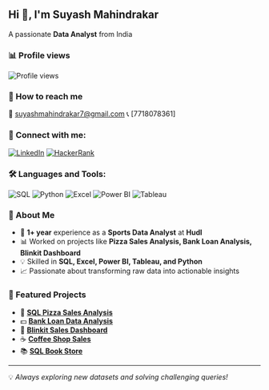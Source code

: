 ## Hi 👋, I'm Suyash Mahindrakar

A passionate **Data Analyst** from India

### 📊 Profile views
![Profile views](https://komarev.com/ghpvc/?username=SuyashMahindrakar&color=blue)

### 📩 How to reach me
📧 [suyashmahindrakar7@gmail.com](mailto:suyashmahindrakar7@gmail.com)
📞 [7718078361]

### 📱 Connect with me:
[![LinkedIn](https://img.shields.io/badge/LinkedIn-0A66C2?style=for-the-badge&logo=linkedin&logoColor=white)](https://www.linkedin.com/in/suyash-mahindrakar/)
[![HackerRank](https://img.shields.io/badge/HackerRank-2EC866?style=for-the-badge&logo=hackerrank&logoColor=white)](https://www.hackerrank.com/profile/suyashmahindrak1)

### 🛠 Languages and Tools:
![SQL](https://img.shields.io/badge/SQL-025E8C?style=for-the-badge&logo=postgresql&logoColor=white)
![Python](https://img.shields.io/badge/Python-3776AB?style=for-the-badge&logo=python&logoColor=white)
![Excel](https://img.shields.io/badge/Excel-217346?style=for-the-badge&logo=microsoft-excel&logoColor=white)
![Power BI](https://img.shields.io/badge/Power%20BI-F2C811?style=for-the-badge&logo=powerbi&logoColor=black)
![Tableau](https://img.shields.io/badge/Tableau-E97627?style=for-the-badge&logo=tableau&logoColor=white)

### 🚀 About Me  
- 💼 **1+ year** experience as a **Sports Data Analyst** at **Hudl**  
- 📊 Worked on projects like **Pizza Sales Analysis, Bank Loan Analysis, Blinkit Dashboard**  
- 💡 Skilled in **SQL, Excel, Power BI, Tableau, and Python**  
- 📈 Passionate about transforming raw data into actionable insights

### 📂 Featured Projects  
- 🍕 **[SQL Pizza Sales Analysis](https://github.com/SuyashMahindrakar/SQL_pizza_sales)**  
- 💵 **[Bank Loan Data Analysis](https://github.com/SuyashMahindrakar/Bank_Loan_Analysis)**  
- 🛒 **[Blinkit Sales Dashboard](https://github.com/SuyashMahindrakar/Blinkit_PowerBI)**
- ☕ **[Coffee Shop Sales](https://github.com/SuyashMahindrakar/Coffee-Shop-Sales)**
- 📚 **[SQL Book Store](https://github.com/SuyashMahindrakar/SQL-Book_Store-Project)**

---
💡 *Always exploring new datasets and solving challenging queries!*
